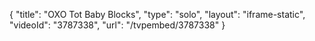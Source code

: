 {
    "title": "OXO Tot Baby Blocks",
    "type": "solo",
    "layout": "iframe-static",
    "videoId": "3787338",
    "url": "\/tvpembed\/3787338"
}